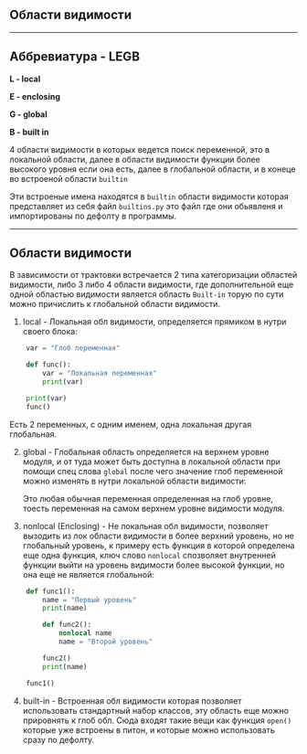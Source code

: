 Области видимости
---
--- 

Аббревиатура - LEGB
---
**L - local** 

**E - enclosing** 

**G - global** 

**B - built in**

4 области видимости в которых ведется поиск переменной, это в локальной 
области, далее в области видимости функции более высокого уровня если 
она есть, далее в глобальной области, и в конеце во встроеной области
`builtin`

Эти встроеные имена находятся в `builtin` области видимости которая 
представляет из себя файл `builtins.py` это файл где они обьявленя 
и импортированы по дефолту в программы.

---

Области видимости
---
В зависимости от трактовки встречается 2 типа категоризации областей
видимости, либо 3 либо 4 области видимости, где дополнительной еще 
одной областью видимости является область `Built-in` торую по сути 
можно причислить к глобальной области видимости.

1) local - Локальная обл видимости, определяется прямиком в нутри 
   своего блока:
   
```python
    var = "Глоб переменная"

    def func():
        var = "Локальная переменная"
        print(var)

    print(var)
    func()
```

Есть 2 переменных, с одним именем, одна локальная другая глобальная.

2) global - Глобальная область определяется на верхнем уровне модуля,
   и от туда может быть доступна в локальной области при помощи 
   спец слова `global` после чего значение глоб переменной можно 
   изменять в нутри локальной области видимости:
   
   Это любая обычная переменная определенная на глоб уровне, тоесть
   переменная на самом верхнем уровне видимости модуля. 

3) nonlocal (Enclosing) - Не локальная обл видимости, позволяет вызодить
   из лок области видимости в более верхний уровень, но не глобальный 
   уровень, к примеру есть функция в которой определена еще одна функция,
   ключ слово `nonlocal` спозволяет внутренней функции выйти на уровень 
   видимости более высокой функции, но она еще не является глобальной:
   
```python
    def func1():
        name = "Первый уровень"
        print(name)

        def func2():
            nonlocal name
            name = "Второй уровень"

        func2()
        print(name)

    func1()
```

4) built-in - Встроенная обл видимости которая позволяет использовать 
   стандартный набор классов, эту область еще можно прировнять к глоб обл.
   Сюда входят такие вещи как функция `open()` которые уже встроены в питон,
   и которые можно использовать сразу по дефолту.

